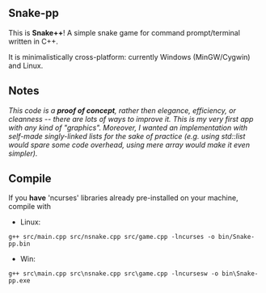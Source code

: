 ## Snake-pp

This is **Snake++**! A simple snake game for command prompt/terminal written in C++.

It is minimalistically cross-platform: currently Windows (MinGW/Cygwin) and Linux.

## Notes

*This code is a **proof of concept**, rather then elegance, efficiency, or cleanness -- there are lots of ways to improve it. This is my very first app with any kind of "graphics". Moreover, I wanted an implementation with self-made singly-linked lists for the sake of practice (e.g. using std::list would spare some code overhead, using mere array would make it even simpler).*

## Compile

If you **have** 'ncurses' libraries already pre-installed on your machine, compile with

- Linux:
```
g++ src/main.cpp src/nsnake.cpp src/game.cpp -lncurses -o bin/Snake-pp.bin
```

- Win:
```
g++ src\main.cpp src\nsnake.cpp src\game.cpp -lncursesw -o bin\Snake-pp.exe
```
